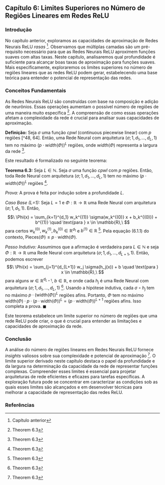 ## Capítulo 6: Limites Superiores no Número de Regiões Lineares em Redes ReLU

### Introdução
No capítulo anterior, exploramos as capacidades de aproximação de Redes Neurais ReLU *rasas* [^1]. Observamos que múltiplas camadas são um pré-requisito necessário para que as Redes Neurais ReLU aproximem funções suaves com altas taxas. Neste capítulo, analisaremos qual profundidade é suficiente para alcançar boas taxas de aproximação para funções suaves. Mais especificamente, exploraremos os limites superiores no número de regiões lineares que as redes ReLU podem gerar, estabelecendo uma base teórica para entender o potencial de representação das redes.

### Conceitos Fundamentais
As Redes Neurais ReLU são construídas com base na composição e adição de neurônios. Essas operações aumentam o possível número de regiões de uma maneira muito específica [^65]. A compreensão de como essas operações afetam a complexidade da rede é crucial para analisar suas capacidades de aproximação.

**Definição:** Seja $\sigma$ uma função *cpwl* (continuous piecewise linear) com $p$ regiões [^48, 64]. Então, uma Rede Neural com arquitetura $(\sigma; 1, d_1, ..., d_L, 1)$ tem no máximo $(p \cdot width(\Phi))^L$ regiões, onde $width(\Phi)$ representa a largura da rede [^65].

Este resultado é formalizado no seguinte teorema:

**Teorema 6.3:** Seja $L \in \mathbb{N}$. Seja $\sigma$ uma função *cpwl* com $p$ regiões. Então, toda Rede Neural com arquitetura $(\sigma; 1, d_1, ..., d_L, 1)$ tem no máximo $(p \cdot width(\Phi))^L$ regiões [^65].

*Prova:* A prova é feita por indução sobre a profundidade $L$.

*Caso Base (L=1):* Seja $L = 1$ e $\Phi: \mathbb{R} \to \mathbb{R}$ uma Rede Neural com arquitetura $(\sigma; 1, d_1, 1)$. Então,
$$\
\Phi(x) = \sum_{k=1}^{d_1} w_k^{(1)} \sigma(w_k^{(0)} x + b_k^{(0)}) + b^{(1)} \quad \text{para } x \in \mathbb{R},\
$$
para certos $w_k^{(0)}, w_k^{(1)}, b_k^{(0)} \in \mathbb{R}^{d_1}$ e $b^{(1)} \in \mathbb{R}$ [^65]. Pela equação (6.1.1) do contexto, $\text{Pieces}(\Phi) \leq p \cdot \text{width}(\Phi)$.

*Passo Indutivo:* Assumimos que a afirmação é verdadeira para $L \in \mathbb{N}$ e seja $\Phi: \mathbb{R} \to \mathbb{R}$ uma Rede Neural com arquitetura $(\sigma; 1, d_1, ..., d_{L+1}, 1)$. Então, podemos escrever
$$\
\Phi(x) = \sum_{j=1}^{d_{L+1}} w_j \sigma(h_j(x)) + b \quad \text{para } x \in \mathbb{R},\
$$
para alguns $w \in \mathbb{R}^{d_{L+1}}$, $b \in \mathbb{R}$, e onde cada $h_j$ é uma Rede Neural com arquitetura $(\sigma; 1, d_1, ..., d_L, 1)$ [^65]. Usando a hipótese indutiva, cada $\sigma \circ h_j$ tem no máximo $p \cdot (\text{width}(\Phi))^L$ regiões afins. Portanto, $\Phi$ tem no máximo $\text{width}(\Phi) \cdot p \cdot (p \cdot \text{width}(\Phi))^L = (p \cdot \text{width}(\Phi))^{L+1}$ regiões afins. Isso completa a prova. $\blacksquare$

Este teorema estabelece um limite superior no número de regiões que uma rede ReLU pode criar, o que é crucial para entender as limitações e capacidades de aproximação da rede.

### Conclusão
A análise do número de regiões lineares em Redes Neurais ReLU fornece *insights* valiosos sobre sua complexidade e potencial de aproximação [^65]. O limite superior derivado neste capítulo destaca o papel da profundidade e da largura na determinação da capacidade da rede de representar funções complexas. Compreender esses limites é essencial para projetar arquiteturas de rede eficientes e eficazes para tarefas específicas. A exploração futura pode se concentrar em caracterizar as condições sob as quais esses limites são alcançados e em desenvolver técnicas para melhorar a capacidade de representação das redes ReLU.

### Referências
[^1]: Capítulo anterior
[^48]: Definição 5.5
[^64]: Definition 6.1
[^65]: Theorem 6.3

<!-- END -->